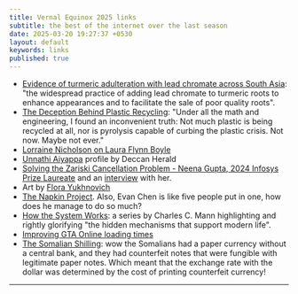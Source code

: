 ```yaml
---
title: Vernal Equinox 2025 links
subtitle: the best of the internet over the last season
date: 2025-03-20 19:27:37 +0530
layout: default
keywords: links
published: true
---
```


- [Evidence of turmeric adulteration with lead chromate across South Asia](https://www.sciencedirect.com/science/article/pii/S0048969724051532): "the widespread practice of adding lead chromate to turmeric roots to enhance appearances and to facilitate the sale of poor quality roots".
- [The Deception Behind Plastic Recycling](https://www.propublica.org/series/selling-a-mirage): "Under all the math and engineering, I found an inconvenient truth: Not much plastic is being recycled at all, nor is pyrolysis capable of curbing the plastic crisis. Not now. Maybe not ever."
- [Lorraine Nicholson on Laura Flynn Boyle](https://www.vanityfair.com/hollywood/story/lara-flynn-boyle-lorraine-nicholson)
- [Unnathi Aiyappa](https://www.youtube.com/watch?v=5rJlqKMYGNc) profile by Deccan Herald
- [Solving the Zariski Cancellation Problem - Neena Gupta, 2024 Infosys Prize Laureate](https://www.youtube.com/watch?v=KtOhGErzpGA) and an [interview](https://www.youtube.com/watch?v=sZ__3Souht0) with her.  
- Art by [Flora Yukhnovich](https://www.florayukhnovich.com/)  
- [The Napkin Project](https://web.evanchen.cc/napkin.html). Also, Evan Chen is like five people put in one, how does he manage to do so much?  
- [How the System Works](https://www.thenewatlantis.com/collections/how-the-system-works): a series by Charles C. Mann highlighting and rightly glorifying "the hidden mechanisms that support modern life".  
- [Improving GTA Online loading times](https://nee.lv/2021/02/28/How-I-cut-GTA-Online-loading-times-by-70/)  
- [The Somalian Shilling](https://www.moneyness.ca/2017/03/bringing-back-somali-shilling.html): wow the Somalians had a paper currency without a central bank, and they had counterfeit notes that were fungible with legitimate paper notes. Which meant that the exchange rate with the dollar was determined by the cost of printing counterfeit currency!

---

